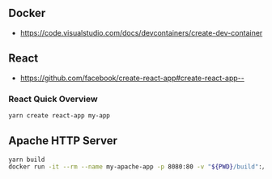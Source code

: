 ## Docker

- https://code.visualstudio.com/docs/devcontainers/create-dev-container

## React

- https://github.com/facebook/create-react-app#create-react-app--

### React Quick Overview

```sh
yarn create react-app my-app
```

## Apache HTTP Server

```sh
yarn build
docker run -it --rm --name my-apache-app -p 8080:80 -v "${PWD}/build":/usr/local/apache2/htdocs/ httpd:2.4
```
